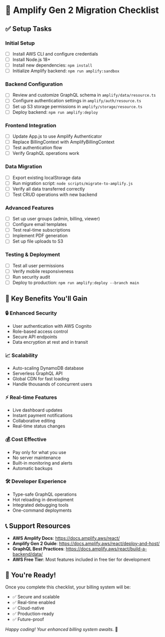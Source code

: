 # 🚀 Amplify Gen 2 Migration Checklist

## ✅ Setup Tasks

### Initial Setup
- [ ] Install AWS CLI and configure credentials
- [ ] Install Node.js 18+ 
- [ ] Install new dependencies: `npm install`
- [ ] Initialize Amplify backend: `npm run amplify:sandbox`

### Backend Configuration  
- [ ] Review and customize GraphQL schema in `amplify/data/resource.ts`
- [ ] Configure authentication settings in `amplify/auth/resource.ts`
- [ ] Set up S3 storage permissions in `amplify/storage/resource.ts`
- [ ] Deploy backend: `npm run amplify:deploy`

### Frontend Integration
- [ ] Update App.js to use Amplify Authenticator
- [ ] Replace BillingContext with AmplifyBillingContext
- [ ] Test authentication flow
- [ ] Verify GraphQL operations work

### Data Migration
- [ ] Export existing localStorage data
- [ ] Run migration script: `node scripts/migrate-to-amplify.js`
- [ ] Verify all data transferred correctly
- [ ] Test CRUD operations with new backend

### Advanced Features
- [ ] Set up user groups (admin, billing, viewer)
- [ ] Configure email templates
- [ ] Test real-time subscriptions
- [ ] Implement PDF generation
- [ ] Set up file uploads to S3

### Testing & Deployment
- [ ] Test all user permissions
- [ ] Verify mobile responsiveness
- [ ] Run security audit
- [ ] Deploy to production: `npm run amplify:deploy --branch main`

## 🎯 Key Benefits You'll Gain

### 🔒 **Enhanced Security**
- User authentication with AWS Cognito
- Role-based access control
- Secure API endpoints
- Data encryption at rest and in transit

### 📈 **Scalability** 
- Auto-scaling DynamoDB database
- Serverless GraphQL API
- Global CDN for fast loading
- Handle thousands of concurrent users

### ⚡ **Real-time Features**
- Live dashboard updates
- Instant payment notifications
- Collaborative editing
- Real-time status changes

### 💰 **Cost Effective**
- Pay only for what you use
- No server maintenance
- Built-in monitoring and alerts
- Automatic backups

### 🛠️ **Developer Experience**
- Type-safe GraphQL operations
- Hot reloading in development
- Integrated debugging tools
- One-command deployments

## 📞 Support Resources

- **AWS Amplify Docs**: https://docs.amplify.aws/react/
- **Amplify Gen 2 Guide**: https://docs.amplify.aws/react/deploy-and-host/
- **GraphQL Best Practices**: https://docs.amplify.aws/react/build-a-backend/data/
- **AWS Free Tier**: Most features included in free tier for development

## 🎉 You're Ready!

Once you complete this checklist, your billing system will be:
- ✅ Secure and scalable
- ✅ Real-time enabled  
- ✅ Cloud-native
- ✅ Production-ready
- ✅ Future-proof

*Happy coding! Your enhanced billing system awaits.* 🚀
